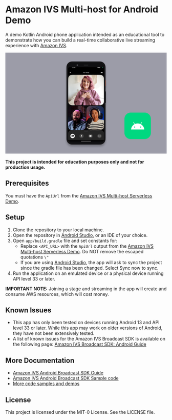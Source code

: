 # Amazon IVS Multi-host for Android Demo

A demo Kotlin Android phone application intended as an educational tool to demonstrate how you can build a real-time collaborative live streaming experience with [Amazon IVS](https://www.ivs.rocks/).

<img src="app-screenshot.png" alt="A screenshot of the demo application running on an Android phone." />

**This project is intended for education purposes only and not for production usage.**

## Prerequisites

You must have the `ApiUrl` from the [Amazon IVS Multi-host Serverless Demo](https://www.github.com/aws-samples/amazon-ivs-multi-host-serverless-demo).

## Setup

1. Clone the repository to your local machine.
2. Open the repository in [Android Studio](https://developer.android.com/studio), or an IDE of your choice.
3. Open `app/build.gradle` file and set constants for:
   - Replace `<API_URL>` with the `ApiUrl` output from the [Amazon IVS Multi-host Serverless Demo](https://www.github.com/aws-samples/amazon-ivs-multi-host-serverless-demo). Do NOT remove the escaped quotations
     `\"`
   - If you are using [Android Studio](https://developer.android.com/studio), the app will ask to sync the project since the gradle file has been changed. Select Sync now to sync.
4. Run the application on an emulated device or a physical device running API level 33 or later.

**IMPORTANT NOTE:** Joining a stage and streaming in the app will create and consume AWS resources, which will cost money.

## Known Issues

- This app has only been tested on devices running Android 13 and API level 33 or later. While this app may work on older versions of Android, they have not been extensively tested.
- A list of known issues for the Amazon IVS Broadcast SDK is available on the following page: [Amazon IVS Broadcast SDK: Android Guide](https://docs.aws.amazon.com/ivs/latest/userguide/broadcast-android.html#broadcast-android-issues-multiple-hosts)

## More Documentation

- [Amazon IVS Android Broadcast SDK Guide](https://docs.aws.amazon.com/ivs/latest/userguide/broadcast-android.html)
- [Amazon IVS Android Broadcast SDK Sample code](https://github.com/aws-samples/amazon-ivs-broadcast-android-sample)
- [More code samples and demos](https://www.ivs.rocks/examples)

## License

This project is licensed under the MIT-0 License. See the LICENSE file.
